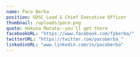 ```yaml
---
name: Paco Berba
position: GDSC Lead & Chief Executive Officer
thumbnail: /uploads/paco.png
quote: Hakuna Matata--you'll get there
facebookURL: "https://www.facebook.com/fpberba/"
twitterURL: "https://twitter.com/pacoberba_"
linkedinURL: "www.linkedin.com/in/pacoberba"
---
```

